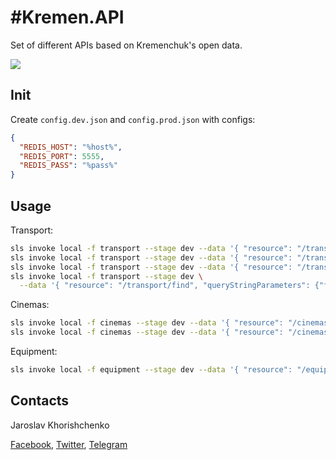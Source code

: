 # #Kremen.API

Set of different APIs based on Kremenchuk's open data.

![](https://github.com/snipter/kremen-core/workflows/Lint/badge.svg)

## Init

Create `config.dev.json` and `config.prod.json` with configs:

```json
{
  "REDIS_HOST": "%host%",
  "REDIS_PORT": 5555,
  "REDIS_PASS": "%pass%"
}

```

## Usage

Transport:

```bash
sls invoke local -f transport --stage dev --data '{ "resource": "/transport/routes"}'
sls invoke local -f transport --stage dev --data '{ "resource": "/transport/buses"}'
sls invoke local -f transport --stage dev --data '{ "resource": "/transport/buses", "queryStringParams": {"cache": "false"}}'
sls invoke local -f transport --stage dev \
  --data '{ "resource": "/transport/find", "queryStringParameters": {"from": "49.060470,33.406315", "to": "49.084064,33.423749" }}'
```

Cinemas:

```bash
sls invoke local -f cinemas --stage dev --data '{ "resource": "/cinemas"}'
sls invoke local -f cinemas --stage dev --data '{ "resource": "/cinemas/{cid}", "pathParameters": {"cid": "galaxy"}}'
```

Equipment:

```bash
sls invoke local -f equipment --stage dev --data '{ "resource": "/equipment"}'
```

## Contacts

Jaroslav Khorishchenko

[Facebook](https://fb.me/snipter), [Twitter](https://twitter.com/snipter), [Telegram](https://t.me/ideveloper)


